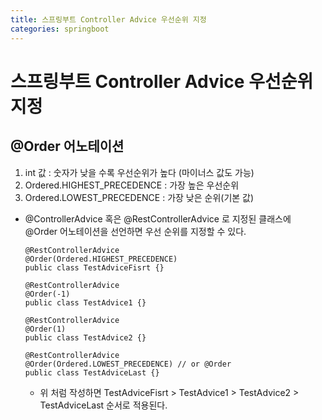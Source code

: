 ```yaml
---
title: 스프링부트 Controller Advice 우선순위 지정
categories: springboot
---
```


# 스프링부트 Controller Advice 우선순위 지정

## @Order 어노테이션
  1. int 값 : 숫자가 낮을 수록 우선순위가 높다 (마이너스 값도 가능)
  2. Ordered.HIGHEST_PRECEDENCE : 가장 높은 우선순위
  3. Ordered.LOWEST_PRECEDENCE : 가장 낮은 순위(기본 값)
  - @ControllerAdvice 혹은 @RestControllerAdvice 로 지정된 클래스에 @Order 어노테이션을 선언하면 우선 순위를 지정할 수 있다.
    
    ```
    @RestControllerAdvice
    @Order(Ordered.HIGHEST_PRECEDENCE)
    public class TestAdviceFisrt {}

    @RestControllerAdvice
    @Order(-1)
    public class TestAdvice1 {}

    @RestControllerAdvice
    @Order(1)
    public class TestAdvice2 {}

    @RestControllerAdvice
    @Order(Ordered.LOWEST_PRECEDENCE) // or @Order
    public class TestAdviceLast {}
    ```
    - 위 처럼 작성하면 TestAdviceFisrt > TestAdvice1 > TestAdvice2 > TestAdviceLast 순서로 적용된다.

